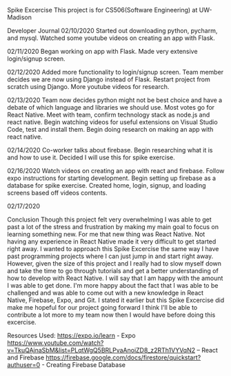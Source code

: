 Spike Excercise
This project is for CS506(Software Engineering) at UW-Madison

Developer Journal
02/10/2020
Started out downloading python, pycharm, and mysql. Watched some youtube videos on creating an app with Flask.

02/11/2020
Began working on app with Flask. Made very extensive login/signup screen.

02/12/2020
Added more functionality to login/signup screen. Team member decides we are now using Django instead of Flask. Restart project from scratch using Django. More youtube videos for research.

02/13/2020
Team now decides python might not be best choice and have a debate of which language and libraries we should use. Most votes go for React Native. Meet with team, confirm technology stack as node.js and react native. Begin watching videos for useful extensions on Visual Studio Code, test and install them. Begin doing research on making an app with react native.

02/14/2020
Co-worker talks about firebase. Begin researching what it is and how to use it. Decided I will use this for spike exercise.

02/16/2020
Watch videos on creating an app with react and firebase. Follow expo instructions for starting development. Begin setting up firebase as a database for spike exercise. Created home, login, signup, and loading screens based off videos contents.

02/17/2020

Conclusion
Though this project felt very overwhelming I was able to get past a lot of the stress and frustration by making my main goal to focus on learning something new. For me that new thing was React Native. Not having any experience in React Native made it very difficult to get started right away. I wanted to approach this Spike Excercise the same way I have past programming projects where I can just jump in and start right away. However, given the size of this project and I really had to slow myself down and take the time to go through tutorials and get a better understanding of how to develop with React Native. I will say that I am happy with the amount I was able to get done. I'm more happy about the fact that I was able to be challenged and was able to come out with a new knowledge in React Native, Firebase, Expo, and Git. I stated it earlier but this Spike Excercise did make me hopeful for our project going forward I think I'll be able to contribute a lot more to my team now then I would have before doing this excercise.

Resources Used:
https://expo.io/learn - Expo
https://www.youtube.com/watch?v=TkuQAjnaSbM&list=PLqtWgQ5BRLPvaAnoiZD8_z2RTh1VYVqN2 – React and Firebase
https://firebase.google.com/docs/firestore/quickstart?authuser=0 - Creating Firebase Database